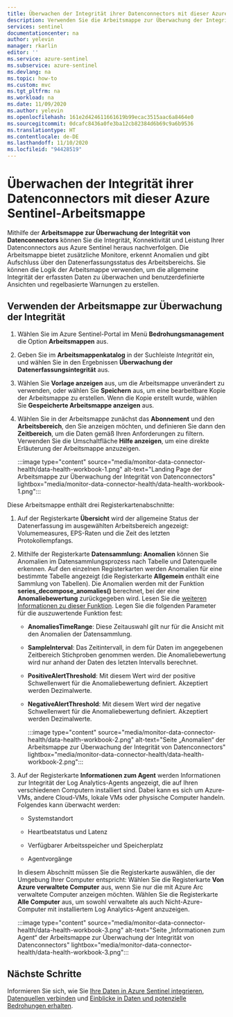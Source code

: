 ```yaml
---
title: Überwachen der Integrität ihrer Datenconnectors mit dieser Azure Sentinel-Arbeitsmappe | Microsoft-Dokumentation
description: Verwenden Sie die Arbeitsmappe zur Überwachung der Integrität, um die Konnektivität und Leistung Ihrer Datenconnectors nachzuverfolgen.
services: sentinel
documentationcenter: na
author: yelevin
manager: rkarlin
editor: ''
ms.service: azure-sentinel
ms.subservice: azure-sentinel
ms.devlang: na
ms.topic: how-to
ms.custom: mvc
ms.tgt_pltfrm: na
ms.workload: na
ms.date: 11/09/2020
ms.author: yelevin
ms.openlocfilehash: 161e2d424611661619b99ecac3515aac6a8464e0
ms.sourcegitcommit: 0dcafc8436a0fe3ba12cb82384d6b69c9a6b9536
ms.translationtype: HT
ms.contentlocale: de-DE
ms.lasthandoff: 11/10/2020
ms.locfileid: "94428519"
---
```

# <a name="monitor-the-health-of-your-data-connectors-with-this-azure-sentinel-workbook"></a>Überwachen der Integrität ihrer Datenconnectors mit dieser Azure Sentinel-Arbeitsmappe

Mithilfe der **Arbeitsmappe zur Überwachung der Integrität von Datenconnectors** können Sie die Integrität, Konnektivität und Leistung Ihrer Datenconnectors aus Azure Sentinel heraus nachverfolgen. Die Arbeitsmappe bietet zusätzliche Monitore, erkennt Anomalien und gibt Aufschluss über den Datenerfassungsstatus des Arbeitsbereichs. Sie können die Logik der Arbeitsmappe verwenden, um die allgemeine Integrität der erfassten Daten zu überwachen und benutzerdefinierte Ansichten und regelbasierte Warnungen zu erstellen.

## <a name="use-the-health-monitoring-workbook"></a>Verwenden der Arbeitsmappe zur Überwachung der Integrität

1. Wählen Sie im Azure Sentinel-Portal im Menü **Bedrohungsmanagement** die Option **Arbeitsmappen** aus.

1. Geben Sie im **Arbeitsmappenkatalog** in der Suchleiste *Integrität* ein, und wählen Sie in den Ergebnissen **Überwachung der Datenerfassungsintegrität** aus.

1. Wählen Sie **Vorlage anzeigen** aus, um die Arbeitsmappe unverändert zu verwenden, oder wählen Sie **Speichern** aus, um eine bearbeitbare Kopie der Arbeitsmappe zu erstellen. Wenn die Kopie erstellt wurde, wählen Sie **Gespeicherte Arbeitsmappe anzeigen** aus.

1. Wählen Sie in der Arbeitsmappe zunächst das **Abonnement** und den **Arbeitsbereich**, den Sie anzeigen möchten, und definieren Sie dann den **Zeitbereich**, um die Daten gemäß Ihren Anforderungen zu filtern. Verwenden Sie die Umschaltfläche **Hilfe anzeigen**, um eine direkte Erläuterung der Arbeitsmappe anzuzeigen.

    :::image type="content" source="media/monitor-data-connector-health/data-health-workbook-1.png" alt-text="Landing Page der Arbeitsmappe zur Überwachung der Integrität von Datenconnectors" lightbox="media/monitor-data-connector-health/data-health-workbook-1.png":::

Diese Arbeitsmappe enthält drei Registerkartenabschnitte:

1. Auf der Registerkarte **Übersicht** wird der allgemeine Status der Datenerfassung im ausgewählten Arbeitsbereich angezeigt: Volumemeasures, EPS-Raten und die Zeit des letzten Protokollempfangs.

1. Mithilfe der Registerkarte **Datensammlung: Anomalien** können Sie Anomalien im Datensammlungsprozess nach Tabelle und Datenquelle erkennen. Auf den einzelnen Registerkarten werden Anomalien für eine bestimmte Tabelle angezeigt (die Registerkarte **Allgemein** enthält eine Sammlung von Tabellen). Die Anomalien werden mit der Funktion **series_decompose_anomalies()** berechnet, bei der eine **Anomaliebewertung** zurückgegeben wird. Lesen Sie die [weiteren Informationen zu dieser Funktion](https://docs.microsoft.com/azure/data-explorer/kusto/query/series-decompose-anomaliesfunction?WT.mc_id=Portal-fx). Legen Sie die folgenden Parameter für die auszuwertende Funktion fest:

    - **AnomaliesTimeRange**: Diese Zeitauswahl gilt nur für die Ansicht mit den Anomalien der Datensammlung.
    - **SampleInterval**: Das Zeitintervall, in dem für Daten im angegebenen Zeitbereich Stichproben genommen werden. Die Anomaliebewertung wird nur anhand der Daten des letzten Intervalls berechnet.
    - **PositiveAlertThreshold**: Mit diesem Wert wird der positive Schwellenwert für die Anomaliebewertung definiert. Akzeptiert werden Dezimalwerte.
    - **NegativeAlertThreshold**: Mit diesem Wert wird der negative Schwellenwert für die Anomaliebewertung definiert. Akzeptiert werden Dezimalwerte.

        :::image type="content" source="media/monitor-data-connector-health/data-health-workbook-2.png" alt-text="Seite „Anomalien“ der Arbeitsmappe zur Überwachung der Integrität von Datenconnectors" lightbox="media/monitor-data-connector-health/data-health-workbook-2.png":::

1. Auf der Registerkarte **Informationen zum Agent** werden Informationen zur Integrität der Log Analytics-Agents angezeigt, die auf Ihren verschiedenen Computern installiert sind. Dabei kann es sich um Azure-VMs, andere Cloud-VMs, lokale VMs oder physische Computer handeln. Folgendes kann überwacht werden:

   - Systemstandort

   - Heartbeatstatus und Latenz

   - Verfügbarer Arbeitsspeicher und Speicherplatz

   - Agentvorgänge

    In diesem Abschnitt müssen Sie die Registerkarte auswählen, die der Umgebung Ihrer Computer entspricht: Wählen Sie die Registerkarte **Von Azure verwaltete Computer** aus, wenn Sie nur die mit Azure Arc verwaltete Computer anzeigen möchten. Wählen Sie die Registerkarte **Alle Computer** aus, um sowohl verwaltete als auch Nicht-Azure-Computer mit installiertem Log Analytics-Agent anzuzeigen.

    :::image type="content" source="media/monitor-data-connector-health/data-health-workbook-3.png" alt-text="Seite „Informationen zum Agent“ der Arbeitsmappe zur Überwachung der Integrität von Datenconnectors" lightbox="media/monitor-data-connector-health/data-health-workbook-3.png":::

## <a name="next-steps"></a>Nächste Schritte
Informieren Sie sich, wie Sie [Ihre Daten in Azure Sentinel integrieren](quickstart-onboard.md), [Datenquellen verbinden](connect-data-sources.md) und [Einblicke in Daten und potenzielle Bedrohungen erhalten](quickstart-get-visibility.md).
